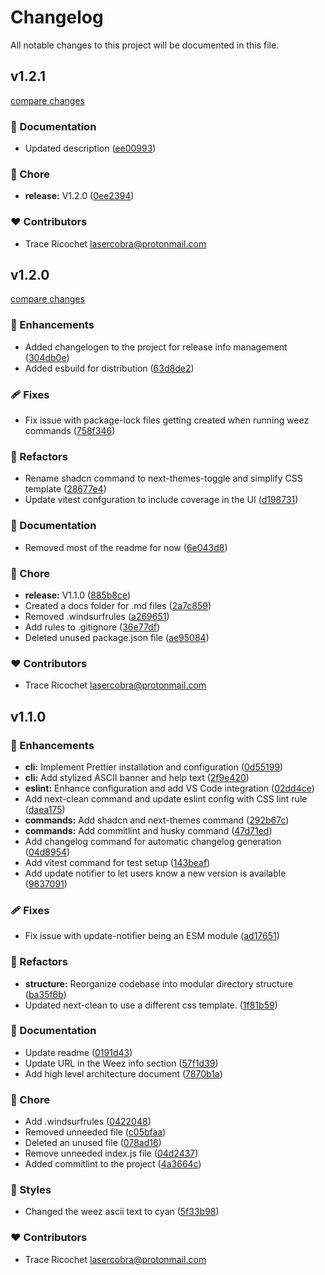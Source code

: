 # Changelog

All notable changes to this project will be documented in this file.

## v1.2.1

[compare changes](https://github.com/TraceRicochet/weez-cli/compare/v1.2.0...v1.2.1)

### 📖 Documentation

- Updated description ([ee00993](https://github.com/TraceRicochet/weez-cli/commit/ee00993))

### 🏡 Chore

- **release:** V1.2.0 ([0ee2394](https://github.com/TraceRicochet/weez-cli/commit/0ee2394))

### ❤️ Contributors

- Trace Ricochet <lasercobra@protonmail.com>

## v1.2.0

[compare changes](https://github.com/TraceRicochet/weez-cli/compare/v1.1.0...v1.2.0)

### 🚀 Enhancements

- Added changelogen to the project for release info management ([304db0e](https://github.com/TraceRicochet/weez-cli/commit/304db0e))
- Added esbuild for distribution ([63d8de2](https://github.com/TraceRicochet/weez-cli/commit/63d8de2))

### 🩹 Fixes

- Fix issue with package-lock files getting created when running weez commands ([758f346](https://github.com/TraceRicochet/weez-cli/commit/758f346))

### 💅 Refactors

- Rename shadcn command to next-themes-toggle and simplify CSS template ([28677e4](https://github.com/TraceRicochet/weez-cli/commit/28677e4))
- Update vitest confguration to include coverage in the UI ([d198731](https://github.com/TraceRicochet/weez-cli/commit/d198731))

### 📖 Documentation

- Removed most of the readme for now ([6e043d8](https://github.com/TraceRicochet/weez-cli/commit/6e043d8))

### 🏡 Chore

- **release:** V1.1.0 ([885b8ce](https://github.com/TraceRicochet/weez-cli/commit/885b8ce))
- Created a docs folder for .md files ([2a7c859](https://github.com/TraceRicochet/weez-cli/commit/2a7c859))
- Removed .windsurfrules ([a269651](https://github.com/TraceRicochet/weez-cli/commit/a269651))
- Add rules to .gitignore ([36e77df](https://github.com/TraceRicochet/weez-cli/commit/36e77df))
- Deleted unused package.json file ([ae95084](https://github.com/TraceRicochet/weez-cli/commit/ae95084))

### ❤️ Contributors

- Trace Ricochet <lasercobra@protonmail.com>

## v1.1.0


### 🚀 Enhancements

- **cli:** Implement Prettier installation and configuration ([0d55199](https://github.com/TraceRicochet/weez-cli/commit/0d55199))
- **cli:** Add stylized ASCII banner and help text ([2f9e420](https://github.com/TraceRicochet/weez-cli/commit/2f9e420))
- **eslint:** Enhance configuration and add VS Code integration ([02dd4ce](https://github.com/TraceRicochet/weez-cli/commit/02dd4ce))
- Add next-clean command and update eslint config with CSS lint rule ([daea175](https://github.com/TraceRicochet/weez-cli/commit/daea175))
- **commands:** Add shadcn and next-themes command ([292b67c](https://github.com/TraceRicochet/weez-cli/commit/292b67c))
- **commands:** Add commitlint and husky command ([47d71ed](https://github.com/TraceRicochet/weez-cli/commit/47d71ed))
- Add changelog command for automatic changelog generation ([04d8954](https://github.com/TraceRicochet/weez-cli/commit/04d8954))
- Add vitest command for test setup ([143beaf](https://github.com/TraceRicochet/weez-cli/commit/143beaf))
- Add update notifier to let users know a new version is available ([9837091](https://github.com/TraceRicochet/weez-cli/commit/9837091))

### 🩹 Fixes

- Fix issue with update-notifier being an ESM module ([ad17651](https://github.com/TraceRicochet/weez-cli/commit/ad17651))

### 💅 Refactors

- **structure:** Reorganize codebase into modular directory structure ([ba35f6b](https://github.com/TraceRicochet/weez-cli/commit/ba35f6b))
- Updated next-clean to use a different css template. ([1f81b59](https://github.com/TraceRicochet/weez-cli/commit/1f81b59))

### 📖 Documentation

- Update readme ([0191d43](https://github.com/TraceRicochet/weez-cli/commit/0191d43))
- Update URL in the Weez info section ([57f1d39](https://github.com/TraceRicochet/weez-cli/commit/57f1d39))
- Add high level architecture document ([7870b1a](https://github.com/TraceRicochet/weez-cli/commit/7870b1a))

### 🏡 Chore

- Add .windsurfrules ([0422048](https://github.com/TraceRicochet/weez-cli/commit/0422048))
- Removed unneeded file ([c05bfaa](https://github.com/TraceRicochet/weez-cli/commit/c05bfaa))
- Deleted an unused file ([078ad16](https://github.com/TraceRicochet/weez-cli/commit/078ad16))
- Remove unneeded index.js file ([04d2437](https://github.com/TraceRicochet/weez-cli/commit/04d2437))
- Added commitlint to the project ([4a3664c](https://github.com/TraceRicochet/weez-cli/commit/4a3664c))

### 🎨 Styles

- Changed the weez ascii text to cyan ([5f33b98](https://github.com/TraceRicochet/weez-cli/commit/5f33b98))

### ❤️ Contributors

- Trace Ricochet <lasercobra@protonmail.com>

